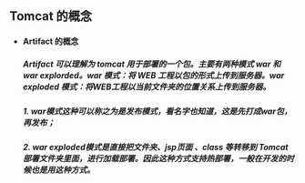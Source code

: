 ## Tomcat 的概念

- #### Artifact 的概念
  ##### Artifact 可以理解为 tomcat 用于部署的一个包。主要有两种模式 war 和 war explorded。war 模式：将 WEB 工程以包的形式上传到服务器。war exploded 模式：将WEB工程以当前文件夹的位置关系上传到服务器。

  ##### 1. war模式这种可以称之为是发布模式，看名字也知道，这是先打成war包，再发布；

  ##### 2. war exploded模式是直接把文件夹、jsp页面 、class 等转移到 Tomcat 部署文件夹里面，进行加载部署。因此这种方式支持热部署，一般在开发的时候也是用这种方式。
